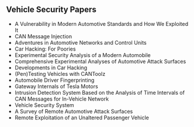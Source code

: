 <h2>Vehicle Security Papers</h2>


<ul>

                             

 <li><a target="_blank" href="https://github.com/manjunath5496/Vehicle-Security-Papers/blob/master/vh(1).pdf" style="text-decoration:none;">A Vulnerability in Modern Automotive
Standards and How We Exploited It</a></li>

 <li><a target="_blank" href="https://github.com/manjunath5496/Vehicle-Security-Papers/blob/master/vh(2).pdf" style="text-decoration:none;">CAN Message Injection</a></li>

<li><a target="_blank" href="https://github.com/manjunath5496/Vehicle-Security-Papers/blob/master/vh(3).pdf" style="text-decoration:none;">Adventures in Automotive Networks and
Control Units</a></li>
 <li><a target="_blank" href="https://github.com/manjunath5496/Vehicle-Security-Papers/blob/master/vh(4).pdf" style="text-decoration:none;">Car Hacking: For Poories</a></li>                              
<li><a target="_blank" href="https://github.com/manjunath5496/Vehicle-Security-Papers/blob/master/vh(5).pdf" style="text-decoration:none;">Experimental Security Analysis of a Modern Automobile</a></li>
<li><a target="_blank" href="https://github.com/manjunath5496/Vehicle-Security-Papers/blob/master/vh(6).pdf" style="text-decoration:none;">Comprehensive Experimental Analyses of Automotive Attack Surfaces</a></li>
 <li><a target="_blank" href="https://github.com/manjunath5496/Vehicle-Security-Papers/blob/master/vh(7).pdf" style="text-decoration:none;">Developments in Car Hacking</a></li>

 <li><a target="_blank" href="https://github.com/manjunath5496/Vehicle-Security-Papers/blob/master/vh(8).pdf" style="text-decoration:none;"> (Pen)Testing Vehicles with CANToolz </a></li>
   <li><a target="_blank" href="https://github.com/manjunath5496/Vehicle-Security-Papers/blob/master/vh(9).pdf" style="text-decoration:none;">Automobile Driver Fingerprinting</a></li>
  
   
 <li><a target="_blank" href="https://github.com/manjunath5496/Vehicle-Security-Papers/blob/master/vh(10).pdf" style="text-decoration:none;">Gateway Internals of Tesla Motors </a></li>                              
<li><a target="_blank" href="https://github.com/manjunath5496/Vehicle-Security-Papers/blob/master/vh(11).pdf" style="text-decoration:none;">Intrusion Detection System Based on the Analysis of Time Intervals of CAN Messages for In-Vehicle Network</a></li>
<li><a target="_blank" href="https://github.com/manjunath5496/Vehicle-Security-Papers/blob/master/vh(12).pdf" style="text-decoration:none;">Vehicle Security System</a></li>
<li><a target="_blank" href="https://github.com/manjunath5496/Vehicle-Security-Papers/blob/master/vh(13).pdf" style="text-decoration:none;">A Survey of Remote
Automotive Attack Surfaces</a></li>

<li><a target="_blank" href="https://github.com/manjunath5496/Vehicle-Security-Papers/blob/master/vh(14).pdf" style="text-decoration:none;">Remote Exploitation of an
Unaltered Passenger Vehicle</a></li>
</ul>
